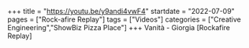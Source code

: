 +++
title = "https://youtu.be/y9andi4vwF4"
startdate = "2022-07-09"
pages = ["Rock-afire Replay"]
tags = ["Videos"]
categories = ["Creative Engineering","ShowBiz Pizza Place"]
+++
Vanità - Giorgia [Rockafire Replay]
